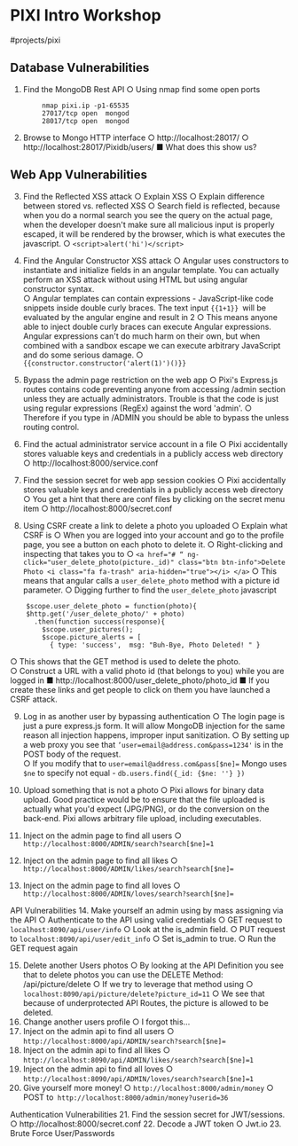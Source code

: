 # PIXI Intro Workshop	
#projects/pixi

## Database Vulnerabilities
1. Find the MongoDB Rest API
○	Using nmap find some open ports
```
		nmap pixi.ip -p1-65535
		27017/tcp open  mongod
		28017/tcp open  mongod
```
2. Browse to Mongo HTTP interface
○	http://localhost:28017/
○	http://localhost:28017/Pixidb/users/
■	What does this show us?

## Web App Vulnerabilities 
3. Find the Reflected XSS attack
○	Explain XSS
○	Explain difference between stored vs. reflected XSS
○	Search field is reflected, because when you do a normal search you see the query on the actual page, when the developer doesn't make sure all malicious input is properly escaped, it will be rendered by the browser, which is what executes the javascript. 
○	 `<script>alert('hi')</script>`

4. Find the Angular Constructor XSS attack
○	Angular uses constructors to instantiate and initialize fields in an angular template.  You can actually perform an XSS attack without using HTML but using angular constructor syntax.  
○	Angular templates can contain expressions - JavaScript-like code snippets inside double curly braces.  The text input `{{1+1}} `will be evaluated by the angular engine and result in 2
○	This means anyone able to inject double curly braces can execute Angular expressions. Angular expressions can't do much harm on their own, but when combined with a sandbox escape we can execute arbitrary JavaScript and do some serious damage.
○	`{{constructor.constructor('alert(1)')()}}`

5. Bypass the admin page restriction on the web app
○	Pixi's Express.js routes contains code preventing anyone from accessing /admin section unless they are actually administrators.  Trouble is that the code is just using regular expressions (RegEx) against the word 'admin'.
○	Therefore if you type in /ADMIN you should be able to bypass the unless routing control.

6. Find the actual administrator service account in a file
○	Pixi accidentally stores valuable keys and credentials in a publicly access web directory
○	http://localhost:8000/service.conf

7. Find the session secret for web app session cookies
○	Pixi accidentally stores valuable keys and credentials in a publicly access web directory
○	You get a hint that there are conf files by clicking on the secret menu item
○	http://localhost:8000/secret.conf

8. Using CSRF create a link to delete a photo you uploaded
○	Explain what CSRF is
○	When you are logged into your account and go to the profile page, you see a button on each photo to delete it. 
○	Right-clicking and inspecting that takes you to
○	`<a href="# “ ng-click="user_delete_photo(picture._id)" class="btn btn-info">Delete Photo <i class="fa fa-trash" aria-hidden="true"></i> </a>`
○	This means that angular calls a `user_delete_photo` method with a picture id parameter.
○	Digging further to find the `user_delete_photo` javascript
```
	$scope.user_delete_photo = function(photo){
	$http.get('/user_delete_photo/' + photo)
	  .then(function success(response){
		$scope.user_pictures();
		$scope.picture_alerts = [
	      { type: 'success',  msg: "Buh-Bye, Photo Deleted! " }
```
○	This shows that the GET method is used to delete the photo.  
○	Construct a URL with a valid photo id (that belongs to you) while you are logged in 
■	http://localhost:8000/user_delete_photo/photo_id
■	If you create these links and get people to click on them you have launched a CSRF attack.

9. Log in as another user by bypassing authentication
○	The login page is just a pure express.js form.  It will allow MongoDB injection for the same reason all injection happens, improper input sanitization.
○	By setting up a web proxy you see that `’user=email@address.com&pass=1234'` is in the POST body of the request.  
○	If you modify that to `user=email@address.com&pass[$ne]=`
Mongo uses `$ne` to specify not equal - `db.users.find({_id: {$ne: ''} })`

10. Upload something that is not a photo
○	Pixi allows for binary data upload.  Good practice would be to ensure that the file uploaded is actually what you'd expect (JPG/PNG), or do the conversion on the back-end.  Pixi allows arbitrary file upload, including executables.

11. Inject on the admin page to find all users
○	`http://localhost:8000/ADMIN/search?search[$ne]=1`

12. Inject on the admin page to find all likes
○	`http://localhost:8000/ADMIN/likes/search?search[$ne]=`

13. Inject on the admin page to find all loves
○	`http://localhost:8000/ADMIN/loves/search?search[$ne]=`

API Vulnerabilities
14. Make yourself an admin using by mass assigning via the API
○	Authenticate to the API using valid credentials
○	GET request to `localhost:8090/api/user/info`
○	Look at the is_admin field.
○	PUT request to `localhost:8090/api/user/edit_info`
○	Set is_admin to true.
○	Run the GET request again

15. Delete another Users photos
○	By looking at the API Definition you see that to delete photos you can use the DELETE Method: /api/picture/delete
○	If we try to leverage that method using
○	`localhost:8090/api/picture/delete?picture_id=11`
○	We see that because of underprotected API Routes, the picture is allowed to be deleted.  
16. Change another users profile
○	I forgot this… 
17. Inject on the admin api to find all users
○	`http://localhost:8000/api/ADMIN/search?search[$ne]=`
18. Inject on the admin api to find all likes
○	`http://localhost:8090/api/ADMIN/likes/search?search[$ne]=1`
19. Inject on the admin api to find all loves
○	`http://localhost:8090/api/ADMIN/loves/search?search[$ne]=1`
20. Give yourself more money!
○	`http://localhost:8000/admin/money`
○	POST to` http://localhost:8000/admin/money?userid=36`

Authentication Vulnerabilities
21. Find the session secret for JWT/sessions.
○	http://localhost:8000/secret.conf
22. Decode a JWT token
○	Jwt.io
23. Brute Force User/Passwords
